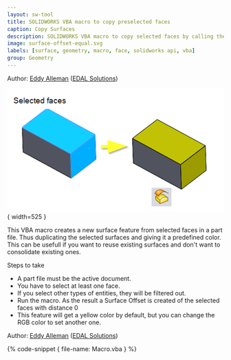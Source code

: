 ```yaml
---
layout: sw-tool
title: SOLIDWORKS VBA macro to copy preselected faces
caption: Copy Surfaces
description: SOLIDWORKS VBA macro to copy selected faces by calling the "Surface Offset" feature with distance 0
image: surface-offset-equal.svg
labels: [surface, geometry, macro, face, solidworks api, vba]
group: Geometry
---
```

Author: [Eddy Alleman](https://www.linkedin.com/in/eddyalleman/) ([EDAL Solutions](www.edalsolutions.be))

![Offset Surface with distance 0](surface-offset-workflow.png){ width=525 }

This VBA macro creates a new surface feature from selected faces in a part file. Thus duplicating the selected surfaces and giving it a predefined color.
This can be usefull if you want to reuse existing surfaces and don't want to consolidate existing ones.

Steps to take

* A part file must be the active document.
* You have to select at least one face.
* If you select other types of entities, they will be filtered out.
* Run the macro. As the result a Surface Offset is created of the selected faces with distance 0
* This feature will get a yellow color by default, but you can change the RGB color to set another one.

Author: [Eddy Alleman](https://www.linkedin.com/in/eddyalleman/) ([EDAL Solutions](https://www.edalsolutions.be/index.php/en/))

{% code-snippet { file-name: Macro.vba } %}


